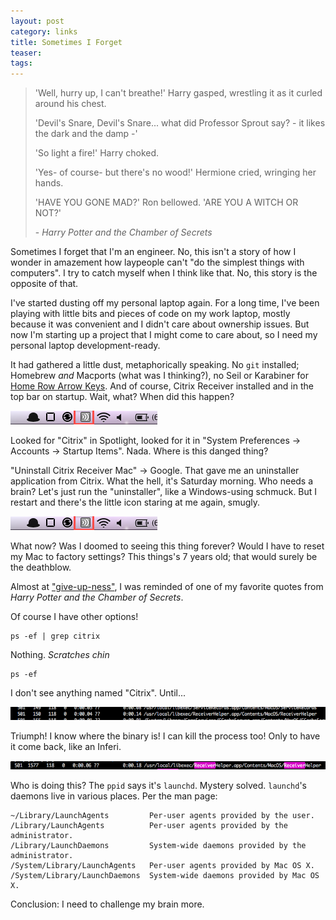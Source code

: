 ```yaml
---
layout: post
category: links
title: Sometimes I Forget
teaser: 
tags: 
---
```


> 'Well, hurry up, I can't breathe!' Harry gasped, wrestling it as it curled around his chest.
> 
> 'Devil's Snare, Devil's Snare... what did Professor Sprout say? - it likes the dark and the damp -'
> 
> 'So light a fire!' Harry choked.
> 
> 'Yes- of course- but there's no wood!' Hermione cried, wringing her hands.
> 
> 'HAVE YOU GONE MAD?' Ron bellowed. 'ARE YOU A WITCH OR NOT?' 
> 
> \- _Harry Potter and the Chamber of Secrets_


Sometimes I forget that I'm an engineer. No, this isn't a story of how I wonder in amazement how laypeople can't "do the simplest things with computers". I try to catch myself when I think like that. No, this story is the opposite of that.

I've started dusting off my personal laptop again. For a long time, I've been playing with little bits and pieces of code on my work laptop, mostly because it was convenient and I didn't care about ownership issues. But now I'm starting up a project that I might come to care about, so I need my personal laptop development-ready.

It had gathered a little dust, metaphorically speaking. No `git` installed; Homebrew _and_ Macports (what was I thinking?), no Seil or Karabiner for [Home Row Arrow Keys](/Home-row-arrow-keys/). And of course, Citrix Receiver installed and in the top bar on startup. Wait, what? When did this happen?

 ![Citrix Receiver in top bar](/assets/img/topbar.png "Citrix receiver icon in top bar")

Looked for "Citrix" in Spotlight, looked for it in "System Preferences -> Accounts -> Startup Items". Nada. Where is this danged thing?

"Uninstall Citrix Receiver Mac" -> Google. That gave me an uninstaller application from Citrix. What the hell, it's Saturday morning. Who needs a brain? Let's just run the "uninstaller", like a Windows-using schmuck. But I restart and there's the little icon staring at me again, smugly.

 ![Citrix Receiver in top bar](/assets/img/topbar.png "Citrix receiver icon in top bar")

What now? Was I doomed to seeing this thing forever? Would I have to reset my Mac to factory settings? This things's 7 years old; that would surely be the deathblow.

Almost at ["give-up-ness"](/Lessons-from-Jajavy/), I was reminded of one of my favorite quotes from _Harry Potter and the Chamber of Secrets_.

Of course I have other options!

    ps -ef | grep citrix

Nothing. *Scratches chin*

    ps -ef

I don't see anything named "Citrix". Until...

![Citrix Receiver in ps -ef output](/assets/img/psoutput.png "Citrix receiver in ps -ef output")

Triumph! I know where the binary is! I can kill the process too! Only to have it come back, like an Inferi.

![Citrix Receiver in still lives](/assets/img/stilllives.png "Citrix receiver still lives")

Who is doing this? The `ppid` says it's `launchd`. Mystery solved. `launchd`'s daemons live in various places. Per the man page:

    ~/Library/LaunchAgents         Per-user agents provided by the user.
    /Library/LaunchAgents          Per-user agents provided by the administrator.
    /Library/LaunchDaemons         System-wide daemons provided by the administrator.
    /System/Library/LaunchAgents   Per-user agents provided by Mac OS X.
    /System/Library/LaunchDaemons  System-wide daemons provided by Mac OS X.

Conclusion: I need to challenge my brain more.
